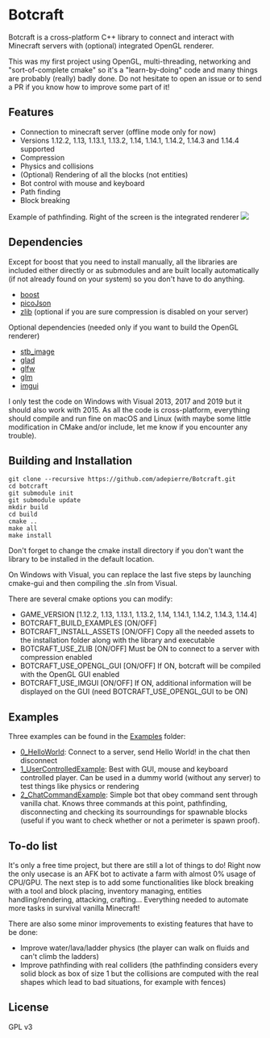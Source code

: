
# Botcraft

Botcraft is a cross-platform C++ library to connect and interact with Minecraft servers with (optional) integrated OpenGL renderer.

This was my first project using OpenGL, multi-threading, networking and "sort-of-complete cmake" so it's a "learn-by-doing" code and many things are probably (really) badly done. Do not hesitate to open an issue or to send a PR if you know how to improve some part of it!

## Features

- Connection to minecraft server (offline mode only for now)
- Versions 1.12.2, 1.13, 1.13.1, 1.13.2, 1.14, 1.14.1, 1.14.2, 1.14.3 and 1.14.4 supported
- Compression
- Physics and collisions
- (Optional) Rendering of all the blocks (not entities)
- Bot control with mouse and keyboard
- Path finding
- Block breaking

Example of pathfinding. Right of the screen is the integrated renderer
![](video.gif)

## Dependencies

Except for boost that you need to install manually, all the libraries are included either directly or as submodules and are built locally automatically (if not already found on your system) so you don't have to do anything.

- [boost](https://www.boost.org/)
- [picoJson](https://github.com/kazuho/picojson)
- [zlib](https://github.com/madler/zlib) (optional if you are sure compression is disabled on your server)

Optional dependencies (needed only if you want to build the OpenGL renderer)
- [stb_image](https://github.com/nothings/stb)
- [glad](https://glad.dav1d.de/)
- [glfw](https://github.com/glfw/glfw)
- [glm](https://github.com/g-truc/glm)
- [imgui](https://github.com/ocornut/imgui)

I only test the code on Windows with Visual 2013, 2017 and 2019 but it should also work with 2015. As all the code is cross-platform, everything should compile and run fine on macOS and Linux (with maybe some little modification in CMake and/or include, let me know if you encounter any trouble).

## Building and Installation

```
git clone --recursive https://github.com/adepierre/Botcraft.git
cd botcraft
git submodule init
git submodule update
mkdir build
cd build
cmake ..
make all
make install
```

Don't forget to change the cmake install directory if you don't want the library to be installed in the default location.

On Windows with Visual, you can replace the last five steps by launching cmake-gui and then compiling the .sln from Visual.

There are several cmake options you can modify:
- GAME_VERSION [1.12.2, 1.13, 1.13.1, 1.13.2, 1.14, 1.14.1, 1.14.2, 1.14.3, 1.14.4]
- BOTCRAFT_BUILD_EXAMPLES [ON/OFF]
- BOTCRAFT_INSTALL_ASSETS [ON/OFF] Copy all the needed assets to the installation folder along with the library and executable
- BOTCRAFT_USE_ZLIB [ON/OFF] Must be ON to connect to a server with compression enabled
- BOTCRAFT_USE_OPENGL_GUI [ON/OFF] If ON, botcraft will be compiled with the OpenGL GUI enabled
- BOTCRAFT_USE_IMGUI [ON/OFF] If ON, additional information will be displayed on the GUI (need BOTCRAFT_USE_OPENGL_GUI to be ON)

## Examples

Three examples can be found in the [Examples](Examples/) folder:
- [0_HelloWorld](Examples/0_HelloWorld): Connect to a server, send Hello World! in the chat then disconnect
- [1_UserControlledExample](Examples/1_UserControlledExample): Best with GUI, mouse and keyboard controlled player. Can be used in a dummy world (without any server) to test things like physics or rendering
- [2_ChatCommandExample](Examples/2_ChatCommandExample): Simple bot that obey command sent through vanilla chat. Knows three commands at this point, pathfinding, disconnecting and checking its sourroundings for spawnable blocks (useful if you want to check whether or not a perimeter is spawn proof).

## To-do list

It's only a free time project, but there are still a lot of things to do! Right now the only usecase is an AFK bot to activate a farm with almost 0% usage of CPU/GPU. The next step is to add some functionalities like block breaking with a tool and block placing, inventory managing, entities handling/rendering, attacking, crafting... Everything needed to automate more tasks in survival vanilla Minecraft!

There are also some minor improvements to existing features that have to be done:
- Improve water/lava/ladder physics (the player can walk on fluids and can't climb the ladders)
- Improve pathfinding with real colliders (the pathfinding considers every solid block as box of size 1 but the collisions are computed with the real shapes which lead to bad situations, for example with fences)

## License

GPL v3